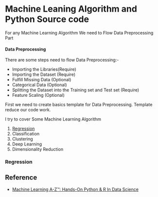 # Machine Leaning Algorithm and Python Source code
For any Machine Learning Algorithm We need to Flow Data Preprocessing Part
#### Data Preprocessing
There are some steps need to flow Data Preprocessing:-
  * Importing the Libraries(Require)
  * Importing the Dataset (Require)
  * Fulfill Missing Data (Optional)
  * Categorical Data (Optional)
  * Splitting the Dataset into the Training set and Test set (Require)
  * Feature Scaling (Optional)

First we need to create basics template for Data Preprocessing. Template reduce our code work.

I try to cover Some Machine Learning Algorithm

1. [Regression](https://github.com/prince-m-kumar/MLALGO/tree/master/Regression)
2. Classification
3. Clustering
4. Deep Learning
5. Dimensionality Reduction



### Regression



































## Reference
* [Machine Learning A-Z™: Hands-On Python & R In Data Science](https://www.udemy.com/share/100034BkEccFhQQng=/)
